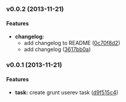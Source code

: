 <a name="v0.0.2"></a>
### v0.0.2 (2013-11-21)


#### Features

* **changelog:**
  * add changelog to README ([0c70f8d2](https://github.com/salsita/grunt-userev/commit/0c70f8d2569534215575dfef037936018d26a70e))
  * add changelog ([3617bb0a](https://github.com/salsita/grunt-userev/commit/3617bb0af7bb733857cc3fdf391bb20a92631df7))

<a name="v0.0.1"></a>
### v0.0.1 (2013-11-21)


#### Features

* **task:** create grunt userev task ([d9f515c4](https://github.com/salsita/grunt-userev/commit/d9f515c4b74c980231f006dfdaaf4727ccd42aae))
